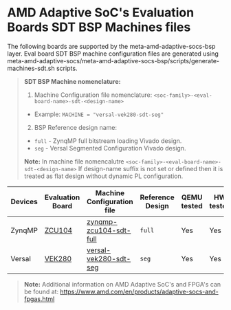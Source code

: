 # AMD Adaptive SoC's Evaluation Boards SDT BSP Machines files

The following boards are supported by the meta-amd-adaptive-socs-bsp layer. Eval
board SDT BSP machine configuration files are generated using
meta-amd-adaptive-socs/meta-amd-adaptive-socs-bsp/scripts/generate-machines-sdt.sh
scripts.

> **SDT BSP Machine nomenclature:**
>
> 1. Machine Configuration file nomenclature: `<soc-family>-<eval-board-name>-sdt-<design-name>`
> * Example: `MACHINE = "versal-vek280-sdt-seg"`
>
> 2. BSP Reference design name:
> * `full` - ZynqMP full bitstream loading Vivado design.
> * `seg` - Versal Segmented Configuration Vivado design.
>
> **Note:** In machine file nomencalutre `<soc-family>-<eval-board-name>-sdt-<design-name>`
> If design-name suffix is not set or defined then it is treated as flat design
> without dynamic PL configuration.

| Devices | Evaluation Board  | Machine Configuration file | Reference Design | QEMU tested | HW tested |
|---------|-------------------|----------------------------|------------------|-------------|-----------|
| ZynqMP  | [ZCU104](https://www.xilinx.com/products/boards-and-kits/zcu104.html) | [zynqmp-zcu104-sdt-full](conf/machine/zynqmp-zcu104-sdt-full.conf) | `full`| Yes | Yes |
| Versal  | [VEK280](https://www.xilinx.com/products/boards-and-kits/vek280.html) | [versal-vek280-sdt-seg](conf/machine/versal-vek280-sdt-seg.conf)   | `seg` | Yes | Yes |

> **Note:** Additional information on AMD Adaptive SoC's and FPGA's can be found at:
	https://www.amd.com/en/products/adaptive-socs-and-fpgas.html
